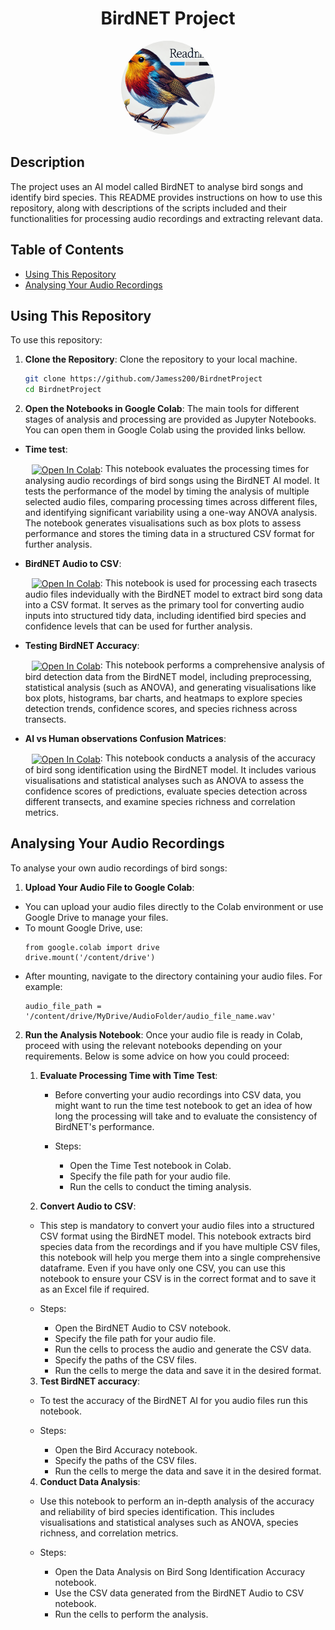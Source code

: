 <div align="center">
  <h1>BirdNET Project</h1>
  <p><img src="Files/img/bird_readme.png" alt="BirdNET Banner" style="border-radius: 50%; width: 150px; height: 150px; object-fit: cover;"></p>
</div>

## Description
The project uses an AI model called BirdNET to analyse bird songs and identify bird species. This README provides instructions on how to use this repository, along with descriptions of the scripts included and their functionalities for processing audio recordings and extracting relevant data.

## Table of Contents
- [Using This Repository](#using-this-repository)
- [Analysing Your Audio Recordings](#nalyzing-your-audio-recordings)


## Using This Repository
To use this repository:
1. **Clone the Repository**:
Clone the repository to your local machine.
   ```sh
   git clone https://github.com/Jamess200/BirdnetProject
   cd BirdnetProject
   ```

2. **Open the Notebooks in Google Colab**:
The main tools for different stages of analysis and processing are provided as Jupyter Notebooks. You can open them in Google Colab using the provided links bellow.

- **Time test**:

   <span style="display:inline-block; margin-left: 10px;">
     <a href="https://colab.research.google.com/github/Jamess200/BirdnetProject/blob/main/Files/scripts/Drafts%26Preprocessing/BirdNET_Time_Test.ipynb">
       <img src="https://colab.research.google.com/assets/colab-badge.svg" alt="Open In Colab" style="vertical-align: middle;"/>
     </a>
   </span>: This notebook evaluates the processing times for analysing audio recordings of bird songs using the BirdNET AI model. It tests the performance of the model by timing the analysis of multiple selected audio files, comparing processing times across different files, and identifying significant variability using a one-way ANOVA analysis. The notebook generates visualisations such as box plots to assess performance and stores the timing data in a structured CSV format for further analysis.

- **BirdNET Audio to CSV**:

   <span style="display:inline-block; margin-left: 10px;">
     <a href="https://colab.research.google.com/github/Jamess200/BirdnetProject/blob/main/Files/scripts/BirdNETAudio_To_CSV.ipynb">
       <img src="https://colab.research.google.com/assets/colab-badge.svg" alt="Open In Colab" style="vertical-align: middle;"/>
     </a>
   </span>: This notebook is used for processing each trasects audio files indevidually with the BirdNET model to extract bird song data into a CSV format. It serves as the primary tool for converting audio inputs into structured tidy data, including identified bird species and confidence levels that can be used for further analysis.

- **Testing BirdNET Accuracy**:

   <span style="display:inline-block; margin-left: 10px;">
     <a href="https://colab.research.google.com/github/Jamess200/BirdnetProject/blob/main/Files/scripts/Bird_Accuracy.ipynb">
       <img src="https://colab.research.google.com/assets/colab-badge.svg" alt="Open In Colab" style="vertical-align: middle;"/>
     </a>
   </span>: This notebook performs a comprehensive analysis of bird detection data from the BirdNET model, including preprocessing, statistical analysis (such as ANOVA), and generating visualisations like box plots, histograms, bar charts, and heatmaps to explore species detection trends, confidence scores, and species richness across transects.

- **AI vs Human observations Confusion Matrices**:

   <span style="display:inline-block; margin-left: 10px;">
     <a href="https://colab.research.google.com/drive/1v62FB7Ndhnir04sYnL7f9g2WLZbNLtRQ?usp=sharing">
       <img src="https://colab.research.google.com/assets/colab-badge.svg" alt="Open In Colab" style="vertical-align: middle;"/>
     </a>
   </span>: This notebook conducts a analysis of the accuracy of bird song identification using the BirdNET model. It includes various visualisations and statistical analyses such as ANOVA to assess the confidence scores of predictions, evaluate species detection across different transects, and examine species richness and correlation metrics.

## Analysing Your Audio Recordings
To analyse your own audio recordings of bird songs:

1. **Upload Your Audio File to Google Colab**: 
- You can upload your audio files directly to the Colab environment or use Google Drive to manage your files.
- To mount Google Drive, use:
   ```{python}
   from google.colab import drive
   drive.mount('/content/drive')
- After mounting, navigate to the directory containing your audio files. For example:
   ```{python}
   audio_file_path = '/content/drive/MyDrive/AudioFolder/audio_file_name.wav'

2. **Run the Analysis Notebook**:
Once your audio file is ready in Colab, proceed with using the relevant notebooks depending on your requirements. Below is some advice on how you could proceed:

   1. **Evaluate Processing Time with Time Test**:

      - Before converting your audio recordings into CSV data, you might want to run the time test notebook to get an idea of how long the processing will take and to evaluate the consistency of BirdNET's performance.
      
      - Steps:
        - Open the Time Test notebook in Colab.
        - Specify the file path for your audio file.
        - Run the cells to conduct the timing analysis.

   2. **Convert Audio to CSV**:

    - This step is mandatory to convert your audio files into a structured CSV format using the BirdNET model. This notebook extracts bird species data from the recordings and if you have multiple CSV files, this notebook will help you merge them into a single comprehensive dataframe. Even if you have only one CSV, you can use this notebook to ensure your CSV is in the correct format and to save it as an Excel file if required.

   - Steps:
      - Open the BirdNET Audio to CSV notebook.
      - Specify the file path for your audio file.
      - Run the cells to process the audio and generate the CSV data.
      - Specify the paths of the CSV files.
      - Run the cells to merge the data and save it in the desired format.

   3. **Test BirdNET accuracy**:

    - To test the accuracy of the BirdNET AI for you audio files run this notebook. 

    - Steps:
      - Open the Bird Accuracy notebook.
      - Specify the paths of the CSV files.
      - Run the cells to merge the data and save it in the desired format.

   4. **Conduct Data Analysis**:

    - Use this notebook to perform an in-depth analysis of the accuracy and reliability of bird species identification. This includes visualisations and statistical analyses such as ANOVA, species richness, and correlation metrics.
    
    - Steps:
      - Open the Data Analysis on Bird Song Identification Accuracy notebook.
      - Use the CSV data generated from the BirdNET Audio to CSV notebook.
      - Run the cells to perform the analysis.